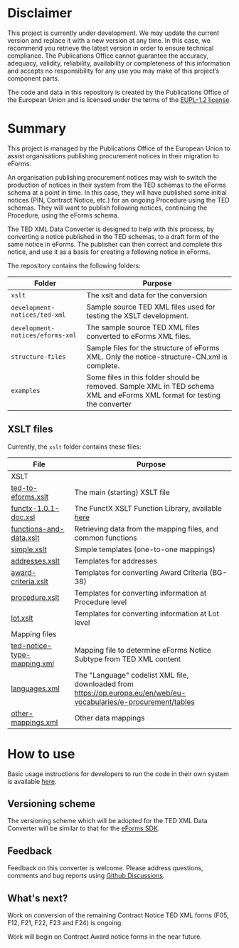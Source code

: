 
# Disclaimer
This project is currently under development. We may update the current version and replace it with a new version at any time. In this case, we recommend you retrieve the latest version in order to ensure technical compliance. The Publications Office cannot guarantee the accuracy, adequacy, validity, reliability, availability or completeness of this information and accepts no responsibility for any use you may make of this project’s component parts.

The code and data in this repository is created by the Publications Office of the European Union and is licensed under the terms of the [EUPL-1.2 license](LICENSE).

# Summary

This project is managed by the Publications Office of the European Union to assist organisations publishing procurement notices in their migration to eForms. 

An organisation publishing procurement notices may wish to switch the production of notices in their system from the TED schemas to the eForms schema at a point in time. In this case, they will have published some initial notices (PIN, Contract Notice, etc.) for an ongoing Procedure using the TED schemas. They will want to publish following notices, continuing the Procedure, using the eForms schema. 

The TED XML Data Converter is designed to help with this process, by converting a notice published in the TED schemas, to a draft form of the same notice in eForms. The publisher can then correct and complete this notice, and use it as a basis for creating a following notice in eForms.

The repository contains the following folders:

| Folder | Purpose |
| --- | --- |
| `xslt` | The xslt and data for the conversion |
| `development-notices/ted-xml` | Sample source TED XML files used for testing the XSLT development. |
| `development-notices/eforms-xml` | The sample source TED XML files converted to eForms XML files. |
| `structure-files` | Sample files for the structure of eForms XML. Only the notice-structure-CN.xml is complete. |
| `examples` | Some files in this folder should be removed. Sample XML in TED schema XML and eForms XML format for testing the converter |

## XSLT files
Currently, the `xslt` folder contains these files:

| File | Purpose |
| --- | --- |
| XSLT |
|  [ted-to-eforms.xslt](xslt/ted-to-eforms.xslt) | The main (starting) XSLT file |
|  [functx-1.0.1-doc.xsl](xslt/lib/functx-1.0.1-doc.xsl) | The FunctX XSLT Function Library, available [here](http://www.xsltfunctions.com/) |
|  [functions-and-data.xslt](xslt/functions-and-data.xslt) | Retrieving data from the mapping files, and common functions |
|  [simple.xslt](xslt/simple.xslt) | Simple templates (one-to-one mappings) |
|  [addresses.xslt](xslt/addresses.xslt) | Templates for addresses |
|  [award-criteria.xslt](xslt/award-criteria.xslt) | Templates for converting Award Criteria (BG-38) |
|  [procedure.xslt](xslt/procedure.xslt) | Templates for converting information at Procedure level |
|  [lot.xslt](xslt/lot.xslt) | Templates for converting information at Lot level |
| Mapping files |
| [ted-notice-type-mapping.xml](xslt/ted-notice-mapping.xml) | Mapping file to determine eForms Notice Subtype from TED XML content |
| [languages.xml](xslt/languages.xml) | The "Language" codelist XML file, downloaded from https://op.europa.eu/en/web/eu-vocabularies/e-procurement/tables |
| [other-mappings.xml](xslt/other-mappings.xml) | Other data mappings |

# How to use

Basic usage instructions for developers to run the code in their own system is available [here](Usage-Information.md).


## Versioning scheme

The versioning scheme which will be adopted for the TED XML Data Converter will be similar to that for the [eForms SDK](https://docs.ted.europa.eu/eforms/latest/versioning.html).


## Feedback

Feedback on this converter is welcome. Please address questions, comments and bug reports using [Github Discussions](https://github.com/OP-TED/ted-xml-data-converter/discussions).

## What's next?
Work on conversion of the remaining Contract Notice TED XML forms (F05, F12, F21, F22, F23 and F24) is ongoing.

Work will begin on Contract Award notice forms in the near future.


